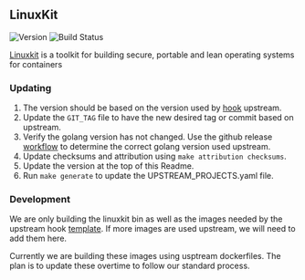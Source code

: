 ## **LinuxKit**
![Version](https://img.shields.io/badge/version-v1.5.1-blue)
![Build Status]()

[Linuxkit](https://github.com/linuxkit/linuxkit) is a toolkit for building secure, portable and lean operating systems for containers

### Updating

1. The version should be based on the version used by [hook](https://github.com/tinkerbell/hook/blob/main/build.sh#L32) upstream.
1. Update the `GIT_TAG` file to have the new desired tag or commit based on upstream.
1. Verify the golang version has not changed. Use the github release [workflow](https://github.com/linuxkit/linuxkit/blob/master/.github/workflows/release.yml#L13) to determine the correct golang version used upstream.
1. Update checksums and attribution using `make attribution checksums`.
1. Update the version at the top of this Readme.
1. Run `make generate` to update the UPSTREAM_PROJECTS.yaml file.

### Development

We are only building the linuxkit bin as well as the images needed by the upstream hook [template](https://github.com/tinkerbell/hook/blob/main/linuxkit-templates/hook.template.yaml).
If more images are used upstream, we will need to add them here.

Currently we are building these images using usptream dockerfiles.  The plan is to update these overtime to follow our standard process.